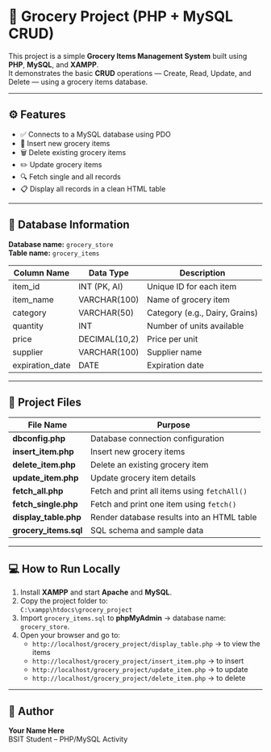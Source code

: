 # 🛒 Grocery Project (PHP + MySQL CRUD)

This project is a simple **Grocery Items Management System** built using **PHP**, **MySQL**, and **XAMPP**.  
It demonstrates the basic **CRUD** operations — Create, Read, Update, and Delete — using a grocery items database.

---

## ⚙️ Features
- ✅ Connects to a MySQL database using PDO  
- 📝 Insert new grocery items  
- 🗑️ Delete existing grocery items  
- ✏️ Update grocery items  
- 🔍 Fetch single and all records  
- 📋 Display all records in a clean HTML table  

---

## 🧩 Database Information
**Database name:** `grocery_store`  
**Table name:** `grocery_items`  

| Column Name       | Data Type    | Description                   |
|-------------------|--------------|--------------------------------|
| item_id           | INT (PK, AI) | Unique ID for each item        |
| item_name         | VARCHAR(100) | Name of grocery item           |
| category          | VARCHAR(50)  | Category (e.g., Dairy, Grains) |
| quantity          | INT          | Number of units available      |
| price             | DECIMAL(10,2)| Price per unit                 |
| supplier          | VARCHAR(100) | Supplier name                  |
| expiration_date   | DATE         | Expiration date                |

---

## 📂 Project Files

| File Name            | Purpose |
|-----------------------|----------|
| **dbconfig.php**      | Database connection configuration |
| **insert_item.php**   | Insert new grocery items |
| **delete_item.php**   | Delete an existing grocery item |
| **update_item.php**   | Update grocery item details |
| **fetch_all.php**     | Fetch and print all items using `fetchAll()` |
| **fetch_single.php**  | Fetch and print one item using `fetch()` |
| **display_table.php** | Render database results into an HTML table |
| **grocery_items.sql** | SQL schema and sample data |

---

## 💻 How to Run Locally

1. Install **XAMPP** and start **Apache** and **MySQL**.
2. Copy the project folder to:  
   `C:\xampp\htdocs\grocery_project`
3. Import `grocery_items.sql` to **phpMyAdmin** → database name: `grocery_store`.
4. Open your browser and go to:  
   - `http://localhost/grocery_project/display_table.php` → to view the items  
   - `http://localhost/grocery_project/insert_item.php` → to insert  
   - `http://localhost/grocery_project/update_item.php` → to update  
   - `http://localhost/grocery_project/delete_item.php` → to delete  

---

## 🧠 Author
**Your Name Here**  
BSIT Student – PHP/MySQL Activity  
